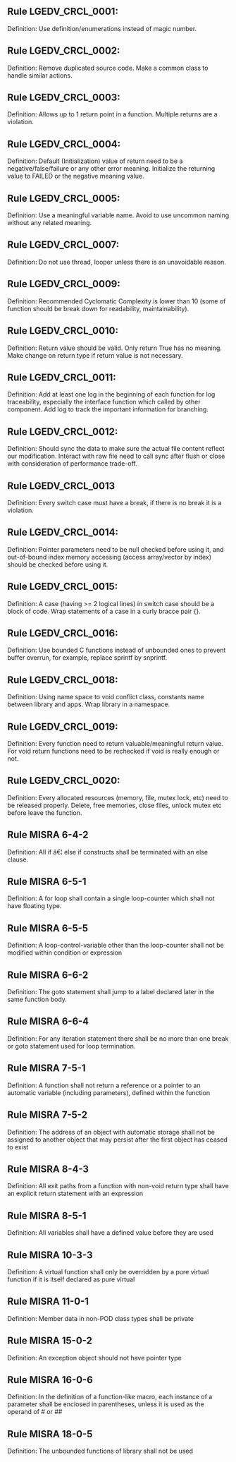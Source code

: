 ## Rule LGEDV_CRCL_0001:
Definition: Use definition/enumerations instead of magic number.

## Rule LGEDV_CRCL_0002:
Definition: Remove duplicated source code. Make a common class to handle similar actions.

## Rule LGEDV_CRCL_0003:
Definition: Allows up to 1 return point in a function. Multiple returns are a violation.

## Rule LGEDV_CRCL_0004:
Definition: Default (Initialization) value of return need to be a negative/false/failure or any other error meaning. Initialize the returning value to FAILED or the negative meaning value.

## Rule LGEDV_CRCL_0005:
Definition: Use a meaningful variable name. Avoid to use uncommon naming without any related meaning.

## Rule LGEDV_CRCL_0007:
Definition: Do not use thread, looper unless there is an unavoidable reason.

## Rule LGEDV_CRCL_0009:
Definition: Recommended Cyclomatic Complexity is lower than 10 (some of function should be break down for readability, maintainability).

## Rule LGEDV_CRCL_0010:
Definition: Return value should be valid. Only return True has no meaning. Make change on return type if return value is not necessary.

## Rule LGEDV_CRCL_0011:
Definition: Add at least one log in the beginning of each function for log traceability, especially the interface function which called by other component. Add log to track the important information for branching.

## Rule LGEDV_CRCL_0012:
Definition: Should sync the data to make sure the actual file content reflect our modification. Interact with raw file need to call sync after flush or close with consideration of performance trade-off.

## Rule LGEDV_CRCL_0013 
Definition: Every switch case must have a break, if there is no break it is a violation.

## Rule LGEDV_CRCL_0014:
Definition: Pointer parameters need to be null checked before using it, and out-of-bound index memory accessing (access array/vector by index) should be checked before using it.

## Rule LGEDV_CRCL_0015:
Definition: A case (having >= 2 logical lines) in switch case should be a block of code. Wrap statements of a case in a curly bracce pair {}.

## Rule LGEDV_CRCL_0016:
Definition: Use bounded C functions instead of unbounded ones to prevent buffer overrun, for example, replace sprintf by snprintf.

## Rule LGEDV_CRCL_0018:
Definition: Using name space to void conflict class, constants name between library and apps. Wrap library in a namespace.

## Rule LGEDV_CRCL_0019:
Definition: Every function need to return valuable/meaningful return value. For void return functions need to be rechecked if void is really enough or not. 

## Rule LGEDV_CRCL_0020:
Definition: Every allocated resources (memory, file, mutex lock, etc) need to be released properly. Delete, free memories, close files, unlock mutex etc before leave the function.

## Rule MISRA 6-4-2
Definition: All if â€¦ else if constructs shall be terminated with an else clause.

## Rule MISRA 6-5-1
Definition: A for loop shall contain a single loop-counter which shall not have floating type.

## Rule MISRA 6-5-5
Definition: A loop-control-variable other than the loop-counter shall not be modified within condition or expression

## Rule MISRA 6-6-2
Definition: The goto statement shall jump to a label declared later in the same function body.

## Rule MISRA 6-6-4
Definition: For any iteration statement there shall be no more than one break or goto statement used for loop termination.

## Rule MISRA 7-5-1
Definition: A function shall not return a reference or a pointer to an automatic variable (including parameters), defined within the function

## Rule MISRA 7-5-2
Definition: The address of an object with automatic storage shall not be assigned to another object that may persist after the first object has ceased to exist

## Rule MISRA 8-4-3
Definition: All exit paths from a function with non-void return type shall have an explicit return statement with an expression

## Rule MISRA 8-5-1
Definition: All variables shall have a defined value before they are used

## Rule MISRA 10-3-3
Definition: A virtual function shall only be overridden by a pure virtual function if it is itself declared as pure virtual

## Rule MISRA 11-0-1
Definition: Member data in non-POD class types shall be private

## Rule MISRA 15-0-2
Definition: An exception object should not have pointer type

## Rule MISRA 16-0-6
Definition: In the definition of a function-like macro, each instance of a parameter shall be enclosed in parentheses, unless it is used as the operand of # or ##

## Rule MISRA 18-0-5
Definition: The unbounded functions of library <cstring> shall not be used
